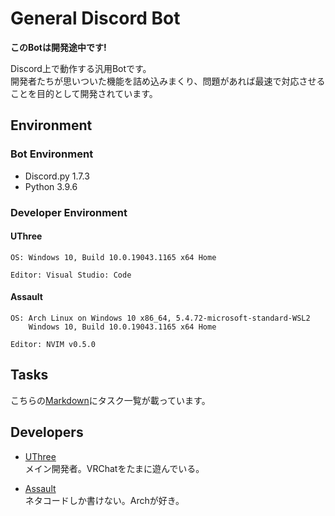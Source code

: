 # General Discord Bot

**このBotは開発途中です!**

Discord上で動作する汎用Botです。  
開発者たちが思いついた機能を詰め込みまくり、問題があれば最速で対応させることを目的として開発されています。

## Environment

### Bot Environment

- Discord.py 1.7.3  
- Python 3.9.6

### Developer Environment

#### UThree

```text
OS: Windows 10, Build 10.0.19043.1165 x64 Home

Editor: Visual Studio: Code
```

#### Assault

```text
OS: Arch Linux on Windows 10 x86_64, 5.4.72-microsoft-standard-WSL2
    Windows 10, Build 10.0.19043.1165 x64 Home

Editor: NVIM v0.5.0
```

## Tasks

こちらの[Markdown](./todo.md)にタスク一覧が載っています。

## Developers

- [UThree](https://github.com/uthree)  
  メイン開発者。VRChatをたまに遊んでいる。

- [Assault](https://github.com/Assault-8448)  
  ネタコードしか書けない。Archが好き。

